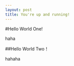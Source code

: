 ```yaml
---
layout: post
title: You're up and running!
---
```


#Hello World One!

haha

##Hello World Two！

hahaha
